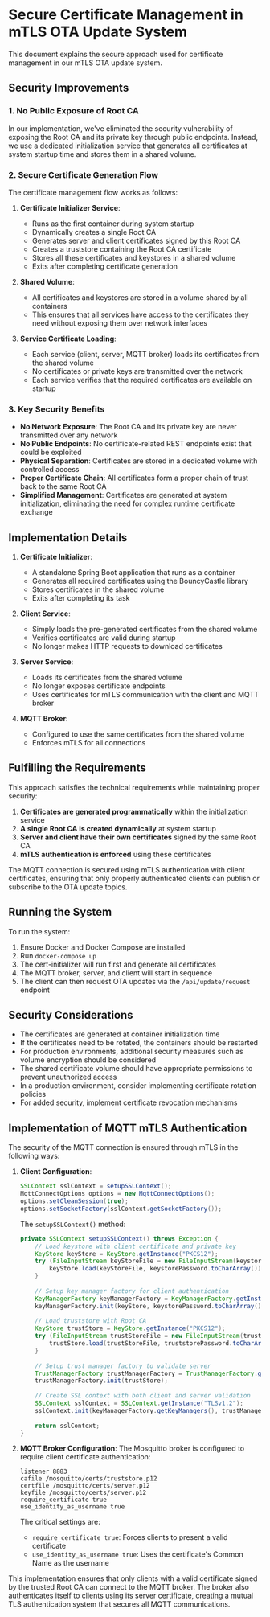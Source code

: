 # Secure Certificate Management in mTLS OTA Update System

This document explains the secure approach used for certificate management in our mTLS OTA update system.

## Security Improvements

### 1. No Public Exposure of Root CA

In our implementation, we've eliminated the security vulnerability of exposing the Root CA and its private key through public endpoints. Instead, we use a dedicated initialization service that generates all certificates at system startup time and stores them in a shared volume.

### 2. Secure Certificate Generation Flow

The certificate management flow works as follows:

1. **Certificate Initializer Service**:
    - Runs as the first container during system startup
    - Dynamically creates a single Root CA
    - Generates server and client certificates signed by this Root CA
    - Creates a truststore containing the Root CA certificate
    - Stores all these certificates and keystores in a shared volume
    - Exits after completing certificate generation

2. **Shared Volume**:
    - All certificates and keystores are stored in a volume shared by all containers
    - This ensures that all services have access to the certificates they need without exposing them over network interfaces

3. **Service Certificate Loading**:
    - Each service (client, server, MQTT broker) loads its certificates from the shared volume
    - No certificates or private keys are transmitted over the network
    - Each service verifies that the required certificates are available on startup

### 3. Key Security Benefits

- **No Network Exposure**: The Root CA and its private key are never transmitted over any network
- **No Public Endpoints**: No certificate-related REST endpoints exist that could be exploited
- **Physical Separation**: Certificates are stored in a dedicated volume with controlled access
- **Proper Certificate Chain**: All certificates form a proper chain of trust back to the same Root CA
- **Simplified Management**: Certificates are generated at system initialization, eliminating the need for complex runtime certificate exchange

## Implementation Details

1. **Certificate Initializer**:
    - A standalone Spring Boot application that runs as a container
    - Generates all required certificates using the BouncyCastle library
    - Stores certificates in the shared volume
    - Exits after completing its task

2. **Client Service**:
    - Simply loads the pre-generated certificates from the shared volume
    - Verifies certificates are valid during startup
    - No longer makes HTTP requests to download certificates

3. **Server Service**:
    - Loads its certificates from the shared volume
    - No longer exposes certificate endpoints
    - Uses certificates for mTLS communication with the client and MQTT broker

4. **MQTT Broker**:
    - Configured to use the same certificates from the shared volume
    - Enforces mTLS for all connections

## Fulfilling the Requirements

This approach satisfies the technical requirements while maintaining proper security:

1. **Certificates are generated programmatically** within the initialization service
2. **A single Root CA is created dynamically** at system startup
3. **Server and client have their own certificates** signed by the same Root CA
4. **mTLS authentication is enforced** using these certificates

The MQTT connection is secured using mTLS authentication with client certificates, ensuring that only properly authenticated clients can publish or subscribe to the OTA update topics.

## Running the System

To run the system:

1. Ensure Docker and Docker Compose are installed
2. Run `docker-compose up`
3. The cert-initializer will run first and generate all certificates
4. The MQTT broker, server, and client will start in sequence
5. The client can then request OTA updates via the `/api/update/request` endpoint

## Security Considerations

- The certificates are generated at container initialization time
- If the certificates need to be rotated, the containers should be restarted
- For production environments, additional security measures such as volume encryption should be considered
- The shared certificate volume should have appropriate permissions to prevent unauthorized access
- In a production environment, consider implementing certificate rotation policies
- For added security, implement certificate revocation mechanisms

## Implementation of MQTT mTLS Authentication

The security of the MQTT connection is ensured through mTLS in the following ways:

1. **Client Configuration**:
   ```java
   SSLContext sslContext = setupSSLContext();
   MqttConnectOptions options = new MqttConnectOptions();
   options.setCleanSession(true);
   options.setSocketFactory(sslContext.getSocketFactory());
   ```

   The `setupSSLContext()` method:
   ```java
   private SSLContext setupSSLContext() throws Exception {
       // Load keystore with client certificate and private key
       KeyStore keyStore = KeyStore.getInstance("PKCS12");
       try (FileInputStream keyStoreFile = new FileInputStream(keystorePath)) {
           keyStore.load(keyStoreFile, keystorePassword.toCharArray());
       }
       
       // Setup key manager factory for client authentication
       KeyManagerFactory keyManagerFactory = KeyManagerFactory.getInstance(KeyManagerFactory.getDefaultAlgorithm());
       keyManagerFactory.init(keyStore, keystorePassword.toCharArray());
       
       // Load truststore with Root CA
       KeyStore trustStore = KeyStore.getInstance("PKCS12");
       try (FileInputStream trustStoreFile = new FileInputStream(truststorePath)) {
           trustStore.load(trustStoreFile, truststorePassword.toCharArray());
       }
       
       // Setup trust manager factory to validate server
       TrustManagerFactory trustManagerFactory = TrustManagerFactory.getInstance(TrustManagerFactory.getDefaultAlgorithm());
       trustManagerFactory.init(trustStore);
       
       // Create SSL context with both client and server validation
       SSLContext sslContext = SSLContext.getInstance("TLSv1.2");
       sslContext.init(keyManagerFactory.getKeyManagers(), trustManagerFactory.getTrustManagers(), null);
       
       return sslContext;
   }
   ```

2. **MQTT Broker Configuration**:
   The Mosquitto broker is configured to require client certificate authentication:
   ```
   listener 8883
   cafile /mosquitto/certs/truststore.p12
   certfile /mosquitto/certs/server.p12
   keyfile /mosquitto/certs/server.p12
   require_certificate true
   use_identity_as_username true
   ```

   The critical settings are:
    - `require_certificate true`: Forces clients to present a valid certificate
    - `use_identity_as_username true`: Uses the certificate's Common Name as the username

This implementation ensures that only clients with a valid certificate signed by the trusted Root CA can connect to the MQTT broker. The broker also authenticates itself to clients using its server certificate, creating a mutual TLS authentication system that secures all MQTT communications.